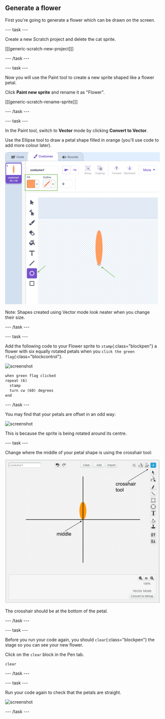 ## Generate a flower

First you're going to generate a flower which can be drawn on the screen. 

--- task ---

Create a new Scratch project and delete the cat sprite.

[[[generic-scratch-new-project]]]

--- /task ---

--- task ---

Now you will use the Paint tool to create a new sprite shaped like a flower petal.

Click **Paint new sprite** and rename it as "Flower".

[[[generic-scratch-rename-sprite]]]

--- /task ---

--- task ---

In the Paint tool, switch to **Vector** mode by clicking **Convert to Vector**.

Use the Ellipse tool to draw a petal shape filled in orange (you'll use code to add more colour later). 

 ![screenshot](images/flower-petal.png)

 Note: Shapes created using Vector mode look neater when you change their size. 

--- /task ---

--- task ---

Add the following code to your Flower sprite to `stamp`{:class="blockpen"} a flower with six equally rotated petals when you `click the green flag`{:class="blockcontrol"}. 

![screenshot](images/flower-6-straight.png)

```block
when green flag clicked
repeat (6) 
  stamp
  turn cw (60) degrees
end
```

--- /task ---

You may find that your petals are offset in an odd way:

![screenshot](images/flower-6-offset.png)

This is because the sprite is being rotated around its centre. 

--- task ---

Change where the middle of your petal shape is using the crosshair tool:

![screenshot](images/flower-crosshair-annotated.png)

The crosshair should be at the bottom of the petal. 

--- /task ---

--- task ---

Before you run your code again, you should `clear`{:class="blockpen"} the stage so you can see your new flower.

Click on the `clear` block in the Pen tab.

```block
clear
```

--- /task ---

--- task ---

Run your code again to check that the petals are straight.

![screenshot](images/flower-6-straight.png)
 
--- /task ---
